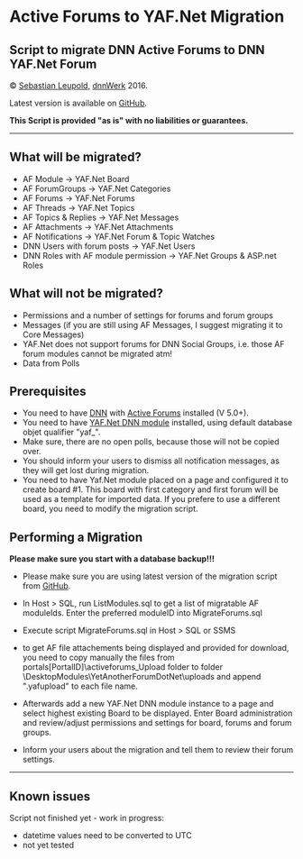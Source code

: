 # Active Forums to YAF.Net Migration

## Script to migrate DNN Active Forums to DNN YAF.Net Forum

&copy; [Sebastian Leupold](https://github.com/sleupold), [dnnWerk](http://dnnwerk.de) 2016. 

Latest version is available on [GitHub](https://github.com/sleupold/AF_YAF.Net_Migration).

**This Script is provided "as is" with no liabilities or guarantees.**

---
## What will be migrated?

- AF Module → YAF.Net Board
- AF ForumGroups → YAF.Net Categories
- AF Forums → YAF.Net Forums
- AF Threads → YAF.Net Topics
- AF Topics & Replies → YAF.Net Messages
- AF Attachments → YAF.Net Attachments
- AF Notifications → YAF.Net Forum & Topic Watches
- DNN Users with forum posts → YAF.Net Users
- DNN Roles with AF module permission → YAF.Net Groups & ASP.net Roles

## What will not be migrated?

- Permissions and a number of settings for forums and forum groups
- Messages (if you are still using AF Messages, I suggest migrating it to Core Messages)
- YAF.Net does not support forums for DNN Social Groups, i.e. those AF forum modules cannot be migrated atm!
- Data from Polls

## Prerequisites

- You need to have [DNN](https://github.com/dnnsoftware/Dnn.Platform) 
  with [Active Forums](https://github.com/ActiveForums/ActiveForums) installed (V 5.0+).
- You need to have [YAF.Net DNN module](https://github.com/YAFNET/YAFNET-DNN) installed, 
  using default database objet qualifier "yaf_".
- Make sure, there are no open polls, because those will not be copied over.
- You should inform your users to dismiss all notification messages, 
  as they will get lost during migration.
- You need to have Yaf.Net module placed on a page and configured it 
to create board #1. This board with first category and first forum 
will be used as a template for imported data. If you prefere to use 
a different board, you need to modify the migration script. 

## Performing a Migration

**Please make sure you start with a database backup!!!**

- Please make sure you are using latest version of the migration script from [GitHub](https://github.com/sleupold/AF_YAF.Net_Migration).

- In Host > SQL, run ListModules.sql to get a list of migratable AF moduleIds. Enter the 
preferred moduleID into MigrateForums.sql 

- Execute script MigrateForums.sql in Host > SQL or SSMS 

- to get AF file attachements being displayed and provided for download, you need
  to copy manually the files from portals[PortalID]\activeforums_Upload folder 
  to folder \DesktopModules\YetAnotherForumDotNet\uploads
  and append ".yafupload" to each file name.

- Afterwards add a new YAF.Net DNN module instance to a page and select highest existing Board to be displayed.
Enter Board administration and review/adjust permissions and settings for board, forums and forum groups.

- Inform your users about the migration and tell them to review their forum settings.

---
## Known issues

Script not finished yet - work in progress:
- datetime values need to be converted to UTC
- not yet tested
